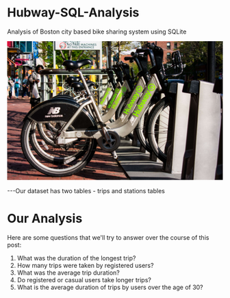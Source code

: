# Hubway-SQL-Analysis
Analysis of Boston city based bike sharing system using SQLite

![](https://github.com/akankshabakshi/Hubway-SQL-Analysis/blob/master/hubway-1.jpg)

---Our dataset has two tables - trips and stations tables

# Our Analysis
Here are some questions that we'll try to answer over the course of this post: 
1. What was the duration of the longest trip?
2. How many trips were taken by registered users?
3. What was the average trip duration?
4. Do registered or casual users take longer trips? 
5. What is the average duration of trips by users over the age of 30? 

